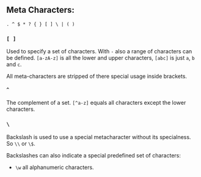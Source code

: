 ## Meta Characters:

```
. ^ $ * ? { } [ ] \ | ( )
```

### `[ ]`

Used to specify a set of characters. With `-` also a range of characters can be
defined. `[a-zA-z]` is all the lower and upper characters, `[abc]` is just `a`, `b` 
and `c`.

All meta-characters are stripped of there special usage inside brackets. 

#### `^`
The complement of a set. `[^a-z]` equals all characters except the lower characters.

### `\`
Backslash is used to use a special metacharacter without its specialness.
So `\\` or `\$`.

Backslashes can also indicate a special predefined set of characters:

-   `\w` all alphanumeric characters.

